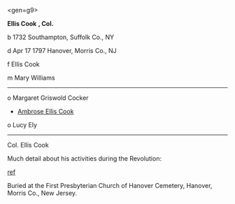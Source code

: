 <gen=g9>

<b>Ellis Cook</b> <b>, Col.</b>

b 1732 Southampton, Suffolk Co., NY

d Apr 17 1797 Hanover, Morris Co., NJ

f Ellis Cook

m Mary Williams

<hr>

o Margaret Griswold Cocker

- [Ambrose Ellis Cook](../g8/ambrose_ellis_cook.md)

o Lucy Ely

<hr>

Col. Ellis Cook

Much detail about his activities during the Revolution:

[ref](http://www.gdcooke.org/ss/default.aspx/page/org2-o/p38.htm)

Buried at the First Presbyterian Church of Hanover Cemetery, Hanover, Morris Co., New Jersey.

